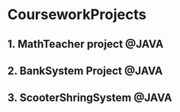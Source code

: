 # CourseworkProjects

## 1. MathTeacher project @JAVA
## 2. BankSystem Project @JAVA
## 3. ScooterShringSystem @JAVA

